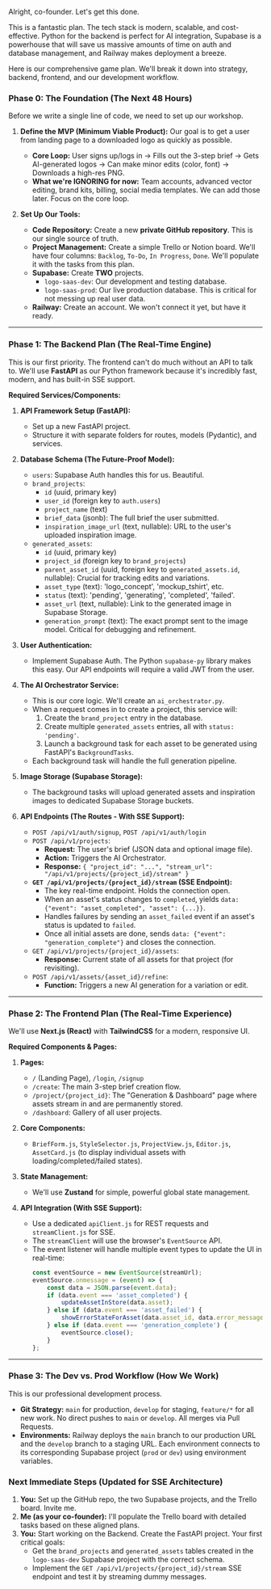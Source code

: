 Alright, co-founder. Let's get this done.

This is a fantastic plan. The tech stack is modern, scalable, and cost-effective. Python for the backend is perfect for AI integration, Supabase is a powerhouse that will save us massive amounts of time on auth and database management, and Railway makes deployment a breeze.

Here is our comprehensive game plan. We'll break it down into strategy, backend, frontend, and our development workflow.

### Phase 0: The Foundation (The Next 48 Hours)

Before we write a single line of code, we need to set up our workshop.

1.  **Define the MVP (Minimum Viable Product):** Our goal is to get a user from landing page to a downloaded logo as quickly as possible.
    *   **Core Loop:** User signs up/logs in -> Fills out the 3-step brief -> Gets AI-generated logos -> Can make minor edits (color, font) -> Downloads a high-res PNG.
    *   **What we're IGNORING for now:** Team accounts, advanced vector editing, brand kits, billing, social media templates. We can add those later. Focus on the core loop.

2.  **Set Up Our Tools:**
    *   **Code Repository:** Create a new **private GitHub repository**. This is our single source of truth.
    *   **Project Management:** Create a simple Trello or Notion board. We'll have four columns: `Backlog`, `To-Do`, `In Progress`, `Done`. We'll populate it with the tasks from this plan.
    *   **Supabase:** Create **TWO** projects.
        *   `logo-saas-dev`: Our development and testing database.
        *   `logo-saas-prod`: Our live production database. This is critical for not messing up real user data.
    *   **Railway:** Create an account. We won't connect it yet, but have it ready.

---

### Phase 1: The Backend Plan (The Real-Time Engine)

This is our first priority. The frontend can't do much without an API to talk to. We'll use **FastAPI** as our Python framework because it's incredibly fast, modern, and has built-in SSE support.

**Required Services/Components:**

1.  **API Framework Setup (FastAPI):**
    *   Set up a new FastAPI project.
    *   Structure it with separate folders for routes, models (Pydantic), and services.

2.  **Database Schema (The Future-Proof Model):**
    *   `users`: Supabase Auth handles this for us. Beautiful.
    *   `brand_projects`:
        *   `id` (uuid, primary key)
        *   `user_id` (foreign key to `auth.users`)
        *   `project_name` (text)
        *   `brief_data` (jsonb): The full brief the user submitted.
        *   `inspiration_image_url` (text, nullable): URL to the user's uploaded inspiration image.
    *   `generated_assets`:
        *   `id` (uuid, primary key)
        *   `project_id` (foreign key to `brand_projects`)
        *   `parent_asset_id` (uuid, foreign key to `generated_assets.id`, nullable): Crucial for tracking edits and variations.
        *   `asset_type` (text): 'logo_concept', 'mockup_tshirt', etc.
        *   `status` (text): 'pending', 'generating', 'completed', 'failed'.
        *   `asset_url` (text, nullable): Link to the generated image in Supabase Storage.
        *   `generation_prompt` (text): The exact prompt sent to the image model. Critical for debugging and refinement.

3.  **User Authentication:**
    *   Implement Supabase Auth. The Python `supabase-py` library makes this easy. Our API endpoints will require a valid JWT from the user.

4.  **The AI Orchestrator Service:**
    *   This is our core logic. We'll create an `ai_orchestrator.py`.
    *   When a request comes in to create a project, this service will:
        1.  Create the `brand_project` entry in the database.
        2.  Create multiple `generated_assets` entries, all with `status: 'pending'`.
        3.  Launch a background task for each asset to be generated using FastAPI's `BackgroundTasks`.
    *   Each background task will handle the full generation pipeline.

5.  **Image Storage (Supabase Storage):**
    *   The background tasks will upload generated assets and inspiration images to dedicated Supabase Storage buckets.

6.  **API Endpoints (The Routes - With SSE Support):**
    *   `POST /api/v1/auth/signup`, `POST /api/v1/auth/login`
    *   `POST /api/v1/projects`:
        *   **Request:** The user's brief (JSON data and optional image file).
        *   **Action:** Triggers the AI Orchestrator.
        *   **Response:** `{ "project_id": "...", "stream_url": "/api/v1/projects/{project_id}/stream" }`
    *   **`GET /api/v1/projects/{project_id}/stream` (SSE Endpoint):**
        *   The key real-time endpoint. Holds the connection open.
        *   When an asset's status changes to `completed`, yields `data: {"event": "asset_completed", "asset": {...}}`.
        *   Handles failures by sending an `asset_failed` event if an asset's status is updated to `failed`.
        *   Once all initial assets are done, sends `data: {"event": "generation_complete"}` and closes the connection.
    *   `GET /api/v1/projects/{project_id}/assets`:
        *   **Response:** Current state of all assets for that project (for revisiting).
    *   `POST /api/v1/assets/{asset_id}/refine`:
        *   **Function:** Triggers a new AI generation for a variation or edit.

---

### Phase 2: The Frontend Plan (The Real-Time Experience)

We'll use **Next.js (React)** with **TailwindCSS** for a modern, responsive UI.

**Required Components & Pages:**

1.  **Pages:**
    *   `/` (Landing Page), `/login`, `/signup`
    *   `/create`: The main 3-step brief creation flow.
    *   `/project/{project_id}`: The "Generation & Dashboard" page where assets stream in and are permanently stored.
    *   `/dashboard`: Gallery of all user projects.

2.  **Core Components:**
    *   `BriefForm.js`, `StyleSelector.js`, `ProjectView.js`, `Editor.js`, `AssetCard.js` (to display individual assets with loading/completed/failed states).

3.  **State Management:**
    *   We'll use **Zustand** for simple, powerful global state management.

4.  **API Integration (With SSE Support):**
    *   Use a dedicated `apiClient.js` for REST requests and `streamClient.js` for SSE.
    *   The `streamClient` will use the browser's `EventSource` API.
    *   The event listener will handle multiple event types to update the UI in real-time:
        ```javascript
        const eventSource = new EventSource(streamUrl);
        eventSource.onmessage = (event) => {
            const data = JSON.parse(event.data);
            if (data.event === 'asset_completed') {
                updateAssetInStore(data.asset);
            } else if (data.event === 'asset_failed') {
                showErrorStateForAsset(data.asset_id, data.error_message);
            } else if (data.event === 'generation_complete') {
                eventSource.close();
            }
        };
        ```

---

### Phase 3: The Dev vs. Prod Workflow (How We Work)

This is our professional development process.

*   **Git Strategy:** `main` for production, `develop` for staging, `feature/*` for all new work. No direct pushes to `main` or `develop`. All merges via Pull Requests.
*   **Environments:** Railway deploys the `main` branch to our production URL and the `develop` branch to a staging URL. Each environment connects to its corresponding Supabase project (`prod` or `dev`) using environment variables.

### Next Immediate Steps (Updated for SSE Architecture)

1.  **You:** Set up the GitHub repo, the two Supabase projects, and the Trello board. Invite me.
2.  **Me (as your co-founder):** I'll populate the Trello board with detailed tasks based on these aligned plans.
3.  **You:** Start working on the Backend. Create the FastAPI project. Your first critical goals:
    *   Get the `brand_projects` and `generated_assets` tables created in the `logo-saas-dev` Supabase project with the correct schema.
    *   Implement the `GET /api/v1/projects/{project_id}/stream` SSE endpoint and test it by streaming dummy messages.